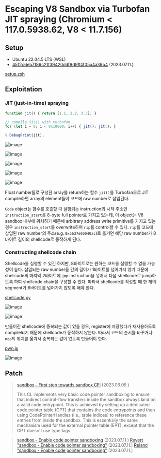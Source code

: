 # Escaping V8 Sandbox via Turbofan JIT spraying (Chromium < 117.0.5938.62, V8 < 11.7.156)

## Setup

- Ubuntu 22.04.5 LTS (WSL)
- [4512c6eb7189c21f39420ddf8d9ff4f05a4a39b4](https://chromium.googlesource.com/v8/v8/+/4512c6eb7189c21f39420ddf8d9ff4f05a4a39b4) (2023.07.11.)

[setup.zsh](./setup.zsh)

## Exploitation

### JIT (just-in-time) spraying

```js
function jit() { return [1.1, 2.2, 3.3]; }

// compile jit() with turbofan
for (let i = 0; i < 0x10000; i++) { jit(); jit(); }

% DebugPrint(jit);
```

![image](https://github.com/user-attachments/assets/d1c0bfd2-5537-4a13-950c-67c500bb8476)

![image](https://github.com/user-attachments/assets/f8bbc6e0-ebac-4e8b-b2e3-08eef9b7dff2)

![image](https://github.com/user-attachments/assets/01cd4fb5-0653-43f0-936d-211103eb47a2)

![image](https://github.com/user-attachments/assets/d85c591d-c207-4b80-849e-3a89dfc41714)

![image](https://github.com/user-attachments/assets/d23d985a-3a81-4807-84c7-66b459f39105)

Float number들로 구성된 array를 return하는 함수 `jit()`를 Turbofan으로 JIT compile하면 array의 element들이 코드에 raw number로 삽입된다.

`Code` object는 함수를 호출할 때 실행되는 instruction의 시작 주소인 `instruction_start`를 8-byte full pointer로 가지고 있는데, 이 object는 V8 sandbox 내부에 위치하기 때문에 arbitrary address write primitive를 가지고 있는 경우 `instruction_start`를 overwrite하여 `rip`를 control할 수 있다. `rip`를 코드에 삽입된 raw number의 주소(e.g. `0x5637e00040ac`)로 옮기면 해당 raw number가 8바이트 길이의 shellcode로 동작하게 된다.

### Constructing shellcode chain

Shellcode를 실행할 수 있긴 하지만, 8바이트로는 원하는 코드를 실행할 수 없을 가능성이 높다. 삽입되는 raw number들 간의 길이가 1바이트를 넘어가지 않기 때문에 shellcode의 마지막 2바이트에 `jmp` instruction을 넣어서 다음 shellcode로 jump하도록 하여 shellcode chain을 구성할 수 있다. 따라서 shellcode를 작성할 때 한 개의 segment가 6바이트를 넘어가지 않도록 해야 한다.

[shellcode.py](./shellcode.py)

![image](https://github.com/user-attachments/assets/e46d00aa-3765-4d7e-a1b1-2319e8a7dc07)

![image](https://github.com/user-attachments/assets/ecbfa022-f3df-4878-b274-4a2ce1885335)

만들어진 shellcode에 중복되는 값이 있을 경우, register에 저장했다가 재사용하도록 compile되기 때문에 shellcode가 동작하지 않는다. 따라서 코드의 순서를 바꾸거나 `nop`의 위치를 옮겨서 중복되는 값이 없도록 만들어야 한다. 

[pwn.js](./pwn.js)

![image](https://github.com/user-attachments/assets/cfe4b984-4400-4732-a7db-6e611a7de787)

## Patch

> [sandbox - First step towards sandbox CFI](https://chromium.googlesource.com/v8/v8/+/ee48926106051afb784d8f39c31aab0d2a04823f) (2023.06.09.)
>
> This CL implements very basic code pointer sandboxing to ensure that indirect control-flow transfers inside the sandbox always land on a valid code entrypoint. This is achieved by setting up a dedicated code pointer table (CPT) that contains the code entrypoints and then using CodePointerHandles (i.e., table indices) to reference these entries from inside the sandbox. This is essentially the same mechanism used for the external pointer table (EPT), except that the CPT doesn't use type tags.

> [sandbox - Enable code pointer sandboxing](https://chromium.googlesource.com/v8/v8/+/c8d039b05081b474ef751411a5c76ca01900e49a) (2023.07.11.)
> [Revert "sandbox - Enable code pointer sandboxing"](https://chromium.googlesource.com/v8/v8/+/bc795ebd90a5a7c957b644da5fac369eb88aa87a) (2023.07.11.)
> [Reland "sandbox - Enable code pointer sandboxing"](https://chromium.googlesource.com/v8/v8/+/7df23d5163a10a12e4b4262dd4e78cfb7ec97be0) (2023.07.11.)